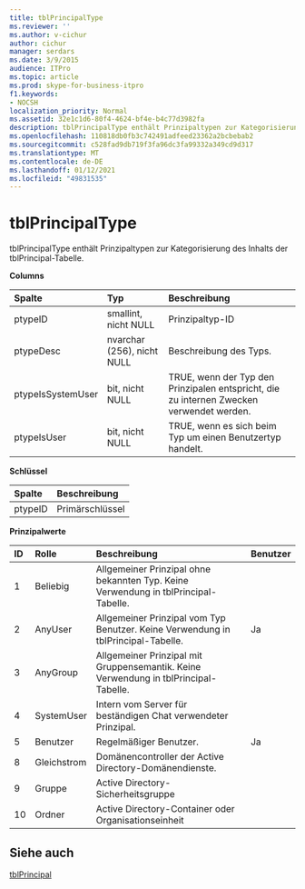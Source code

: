 ```yaml
---
title: tblPrincipalType
ms.reviewer: ''
ms.author: v-cichur
author: cichur
manager: serdars
ms.date: 3/9/2015
audience: ITPro
ms.topic: article
ms.prod: skype-for-business-itpro
f1.keywords:
- NOCSH
localization_priority: Normal
ms.assetid: 32e1c1d6-80f4-4624-bf4e-b4c77d3982fa
description: tblPrincipalType enthält Prinzipaltypen zur Kategorisierung des Inhalts der tblPrincipal-Tabelle.
ms.openlocfilehash: 110818db0fb3c742491adfeed23362a2bcbebab2
ms.sourcegitcommit: c528fad9db719f3fa96dc3fa99332a349cd9d317
ms.translationtype: MT
ms.contentlocale: de-DE
ms.lasthandoff: 01/12/2021
ms.locfileid: "49831535"
---
```

# <a name="tblprincipaltype"></a>tblPrincipalType
 
tblPrincipalType enthält Prinzipaltypen zur Kategorisierung des Inhalts der tblPrincipal-Tabelle.
  
**Columns**

|**Spalte**|**Typ**|**Beschreibung**|
|:-----|:-----|:-----|
|ptypeID  <br/> |smallint, nicht NULL  <br/> |Prinzipaltyp-ID  <br/> |
|ptypeDesc  <br/> |nvarchar (256), nicht NULL  <br/> |Beschreibung des Typs.  <br/> |
|ptypeIsSystemUser  <br/> |bit, nicht NULL  <br/> |TRUE, wenn der Typ den Prinzipalen entspricht, die zu internen Zwecken verwendet werden.  <br/> |
|ptypeIsUser  <br/> |bit, nicht NULL  <br/> |TRUE, wenn es sich beim Typ um einen Benutzertyp handelt.  <br/> |
   
**Schlüssel**

|**Spalte**|**Beschreibung**|
|:-----|:-----|
|ptypeID  <br/> |Primärschlüssel  <br/> |
   
**Prinzipalwerte**

|**ID**|**Rolle**|**Beschreibung**|**Benutzer**|
|:-----|:-----|:-----|:-----|
|1   <br/> |Beliebig  <br/> |Allgemeiner Prinzipal ohne bekannten Typ. Keine Verwendung in tblPrincipal-Tabelle.  <br/> ||
|2   <br/> |AnyUser  <br/> |Allgemeiner Prinzipal vom Typ Benutzer. Keine Verwendung in tblPrincipal-Tabelle.  <br/> |Ja  <br/> |
|3   <br/> |AnyGroup  <br/> |Allgemeiner Prinzipal mit Gruppensemantik. Keine Verwendung in tblPrincipal-Tabelle.  <br/> ||
|4   <br/> |SystemUser  <br/> |Intern vom Server für beständigen Chat verwendeter Prinzipal.  <br/> ||
|5   <br/> |Benutzer  <br/> |Regelmäßiger Benutzer.  <br/> |Ja  <br/> |
|8   <br/> |Gleichstrom  <br/> |Domänencontroller der Active Directory-Domänendienste.  <br/> ||
|9   <br/> |Gruppe  <br/> |Active Directory-Sicherheitsgruppe  <br/> ||
|10   <br/> |Ordner  <br/> |Active Directory-Container oder Organisationseinheit  <br/> ||
   
## <a name="see-also"></a>Siehe auch

[tblPrincipal](tblprincipal.md)
